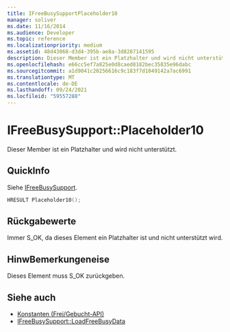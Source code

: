 ```yaml
---
title: IFreeBusySupportPlaceholder10
manager: soliver
ms.date: 11/16/2014
ms.audience: Developer
ms.topic: reference
ms.localizationpriority: medium
ms.assetid: 48d43068-d3d4-395b-ae8a-3d8287141595
description: Dieser Member ist ein Platzhalter und wird nicht unterstützt.
ms.openlocfilehash: e66cc5ef7a825e0d8caed8182bec35835e96dabc
ms.sourcegitcommit: a1d9041c20256616c9c183f7d1049142a7ac6991
ms.translationtype: MT
ms.contentlocale: de-DE
ms.lasthandoff: 09/24/2021
ms.locfileid: "59557288"
---
```

# <a name="ifreebusysupportplaceholder10"></a>IFreeBusySupport::Placeholder10

Dieser Member ist ein Platzhalter und wird nicht unterstützt.
  
## <a name="quick-info"></a>QuickInfo

Siehe [IFreeBusySupport](ifreebusysupport.md).
  
```cpp
HRESULT Placeholder10();
```

## <a name="return-values"></a>Rückgabewerte

Immer S_OK, da dieses Element ein Platzhalter ist und nicht unterstützt wird.
  
## <a name="remarks"></a>HinwBemerkungeneise

Dieses Element muss S_OK zurückgeben.
  
## <a name="see-also"></a>Siehe auch

- [Konstanten (Frei/Gebucht-API)](constants-free-busy-api.md)
- [IFreeBusySupport::LoadFreeBusyData](ifreebusysupport-loadfreebusydata.md)

